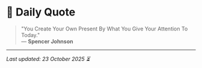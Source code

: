 # 📜 Daily Quote

> "You Create Your Own Present By What You Give Your Attention To Today."  
> — **Spencer Johnson**

---

_Last updated: 23 October 2025 ⏳_
